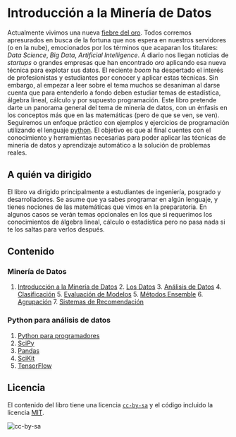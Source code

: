 # Introducción a la Minería de Datos

Actualmente vivimos una nueva [fiebre del
oro](https://es.wikipedia.org/wiki/Fiebre_del_oro). Todos corremos apresurados
en busca de la fortuna que nos espera en nuestros servidores (o en la nube),
emocionados por los términos que acaparan los titulares: *Data Science*, *Big
Data*, *Artificial Intelligence*. A diario nos llegan noticias de  *startups* o
grandes empresas que han encontrado *oro* aplicando esa nueva técnica para
explotar sus datos. El reciente *boom* ha despertado el interés de
profesionistas y estudiantes por conocer y aplicar estas técnicas. Sin embargo,
al empezar a leer sobre el tema muchos se desaniman al darse cuenta que para
entenderlo a fondo deben estudiar temas de estadística, álgebra lineal, cálculo
y por supuesto programación. Este libro pretende darte un panorama general del
tema de minería de datos, con un énfasis en los conceptos más que en las
matemáticas (pero de que se ven, se ven). Seguiremos un enfoque práctico con
ejemplos y ejercicios de programación utilizando el lenguaje
[python](https://www.python.org/). El objetivo es que al final cuentes con el
conocimiento y herramientas necesarias para poder aplicar las técnicas de
minería de datos y aprendizaje automático a la solución de problemas reales.

## A quién va dirigido

El libro va dirigido principalmente a estudiantes de ingeniería, posgrado y
desarrolladores. Se asume que ya sabes programar en algún lenguaje, y tienes
nociones de las matemáticas que vimos en la preparatoria. En algunos casos se
verán temas opcionales en los que si requerimos los conocimientos de álgebra
lineal, cálculo o estadística pero no pasa nada si te los saltas para verlos
después.

## Contenido

### Minería de Datos

1. [Introducción a la Minería de Datos](txt/intro.md) 2. [Los Datos]() 3.
[Análisis de Datos]() 4. [Clasificación]() 5. [Evaluación de Modelos]() 5.
[Métodos Ensemble]() 6. [Agrupación]() 7. [Sistemas de Recomendación]()

### Python para análisis de datos
1. [Python para programadores]()
2. [SciPy]()
3. [Pandas]()
4. [SciKit]()
5. [TensorFlow]()

## Licencia
 El contenido del libro tiene una licencia [`cc-by-sa`](https://creativecommons.org/licenses/by-sa/3.0/es/) y el código incluido la licencia [MIT](LICENSE).  

![cc-by-sa](https://i.creativecommons.org/l/by-sa/3.0/es/88x31.png) 
